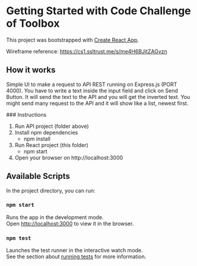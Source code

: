 # Getting Started with Code Challenge of Toolbox

This project was bootstrapped with [Create React App](https://github.com/facebook/create-react-app).

Wireframe reference: https://cs1.ssltrust.me/s/me4H6BJjtZAGvzn

## How it works

Simple UI to make a request to API REST running on Express.js (PORT 4000).
You have to write a text inside the input field and click on Send Button. It will send the text to the API and you will get the inverted text. You might send many request to the API and it will show like a list, newest first.

### Instructions

1. Run API project (folder above)
2. Install npm dependencies
   - npm install
3. Run React project (this folder)
   - npm start
4. Open your browser on http://localhost:3000

## Available Scripts

In the project directory, you can run:

### `npm start`

Runs the app in the development mode.\
Open [http://localhost:3000](http://localhost:3000) to view it in the browser.

### `npm test`

Launches the test runner in the interactive watch mode.\
See the section about [running tests](https://facebook.github.io/create-react-app/docs/running-tests) for more information.

